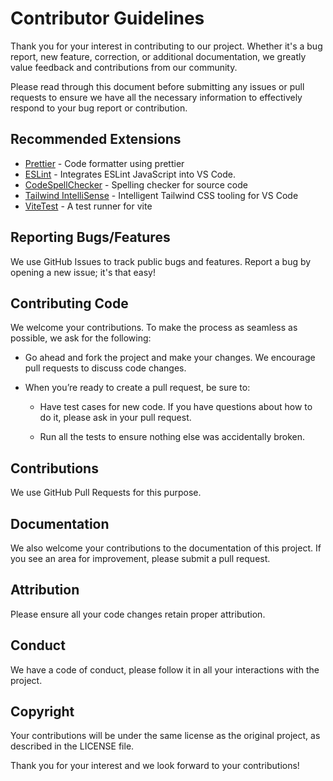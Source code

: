 # Contributor Guidelines

Thank you for your interest in contributing to our project. Whether it's a bug report, new feature, correction, or additional documentation, we greatly value feedback and contributions from our community.

Please read through this document before submitting any issues or pull requests to ensure we have all the necessary information to effectively respond to your bug report or contribution.

## Recommended Extensions

- [Prettier](https://marketplace.visualstudio.com/items?itemName=esbenp.prettier-vscode) - Code formatter using prettier
- [ESLint](https://marketplace.visualstudio.com/items?itemName=dbaeumer.vscode-eslint) - Integrates ESLint JavaScript into VS Code.
- [CodeSpellChecker](https://marketplace.visualstudio.com/items?itemName=streetsidesoftware.code-spell-checker) - Spelling checker for source code
- [Tailwind IntelliSense](https://marketplace.visualstudio.com/items?itemName=bradlc.vscode-tailwindcss) - Intelligent Tailwind CSS tooling for VS Code
- [ViteTest](https://marketplace.visualstudio.com/items?itemName=ZixuanChen.vitest-explorer) - A test runner for vite

## Reporting Bugs/Features

We use GitHub Issues to track public bugs and features. Report a bug by opening a new issue; it's that easy!

## Contributing Code

We welcome your contributions. To make the process as seamless as possible, we ask for the following:

- Go ahead and fork the project and make your changes. We encourage pull requests to discuss code changes.

- When you’re ready to create a pull request, be sure to:

  - Have test cases for new code. If you have questions about how to do it, please ask in your pull request.

  - Run all the tests to ensure nothing else was accidentally broken.

## Contributions

We use GitHub Pull Requests for this purpose.

## Documentation

We also welcome your contributions to the documentation of this project. If you see an area for improvement, please submit a pull request.

## Attribution

Please ensure all your code changes retain proper attribution.

## Conduct

We have a code of conduct, please follow it in all your interactions with the project.

## Copyright

Your contributions will be under the same license as the original project, as described in the LICENSE file.

Thank you for your interest and we look forward to your contributions!
